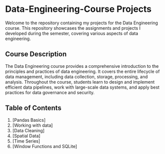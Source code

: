 # Data-Engineering-Course Projects

Welcome to the repository containing my projects for the Data Engineering course. This repository showcases the assignments and projects I developed during the semester, covering various aspects of data engineering.

## Course Description
The Data Engineering course provides a comprehensive introduction to the principles and practices of data engineering. It covers the entire lifecycle of data management, including data collection, storage, processing, and analysis. Throughout the course, students learn to design and implement efficient data pipelines, work with large-scale data systems, and apply best practices for data governance and security.

## Table of Contents
1. [Pandas Basics]
2. [Working with data]
3. [Data Cleaning]
4. [Spatial Data]
5. [Time Series]
6. [Window Functions and SQLite]
